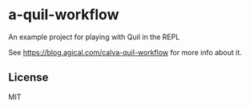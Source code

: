 # a-quil-workflow

An example project for playing with Quil in the REPL

See https://blog.agical.com/calva-quil-workflow for more info about it.

## License

MIT